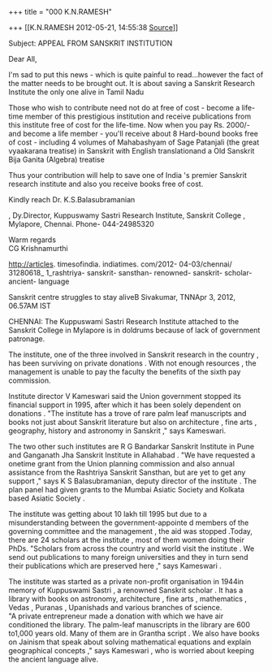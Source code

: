 +++
title = "000 K.N.RAMESH"

+++
[[K.N.RAMESH	2012-05-21, 14:55:38 [Source](https://groups.google.com/g/samskrita/c/IO7y1k1FKYs)]]



  
Subject: APPEAL FROM SANSKRIT INSTITUTION

Dear All,

I'm sad to put this news - which is quite painful to read...however the fact of the matter needs to be brought out. It is about saving a Sanskrit Research Institute the only one alive in Tamil Nadu

Those who wish to contribute need not do at free of cost - become a life-time member of this prestigious institution and receive publications from this institute free of cost for the life-time. Now when you pay Rs. 2000/- and become a life member - you'll receive about 8 Hard-bound books free of cost - including 4 volumes of Mahabashyam of Sage Patanjali (the great vyaakarana treatise) in Sanskrit with English translationand a Old Sanskrit Bija Ganita (Algebra) treatise

Thus your contribution will help to save one of India 's premier Sanskrit research institute and also you receive books free of cost.

Kindly reach Dr. K.S.Balasubramanian

  
, Dy.Director, Kuppuswamy Sastri Research Institute, Sanskrit College , Mylapore, Chennai. Phone- 044-24985320

Warm regards  
CG Krishnamurthi

<http://articles>. timesofindia. indiatimes. com/2012- 04-03/chennai/ 31280618\_ 1_rashtriya- sanskrit- sansthan- renowned- sanskrit- scholar-ancient- language

Sanskrit centre struggles to stay aliveB Sivakumar, TNNApr 3, 2012, 06.57AM IST

CHENNAI: The Kuppuswami Sastri Research Institute attached to the Sanskrit College in Mylapore is in doldrums because of lack of government patronage.

The institute, one of the three involved in Sanskrit research in the country , has been surviving on private donations . With not enough resources , the management is unable to pay the faculty the benefits of the sixth pay commission.

Institute director V Kameswari said the Union government stopped its financial support in 1995, after which it has been solely dependent on donations . "The institute has a trove of rare palm leaf manuscripts and books not just about Sanskrit literature but also on architecture , fine arts , geography, history and astronomy in Sanskrit ," says Kameswari.

The two other such institutes are R G Bandarkar Sanskrit Institute in Pune and Ganganath Jha Sanskrit Institute in Allahabad . "We have requested a onetime grant from the Union planning commission and also annual assistance from the Rashtriya Sanskrit Sansthan, but are yet to get any support ," says K S Balasubramanian, deputy director of the institute . The plan panel had given grants to the Mumbai Asiatic Society and Kolkata based Asiatic Society .

The institute was getting about 10 lakh till 1995 but due to a misunderstanding between the government-appointe d members of the governing committee and the management , the aid was stopped .Today, there are 24 scholars at the institute , most of them women doing their PhDs. "Scholars from across the country and world visit the institute . We send out publications to many foreign universities and they in turn send their publications which are preserved here ," says Kameswari .

The institute was started as a private non-profit organisation in 1944in memory of Kuppuswami Sastri , a renowned Sanskrit scholar . It has a library with books on astronomy, architecture , fine arts , mathematics , Vedas , Puranas , Upanishads and various branches of science.  
"A private entrepreneur made a donation with which we have air conditioned the library. The palm-leaf manuscripts in the library are 600 to1,000 years old. Many of them are in Grantha script . We also have books on Jainism that speak about solving mathematical equations and explain geographical concepts ," says Kameswari , who is worried about keeping the ancient language alive.

